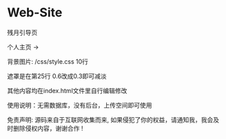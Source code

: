 # Web-Site

残月引导页

个人主页 →

背景图片:  /css/style.css  10行

遮罩是在第25行 0.6改成0.3即可减淡

其他内容均在index.html文件里自行编辑修改

使用说明：无需数据库，没有后台，上传空间即可使用

免责声明: 源码来自于互联网收集而来, 如果侵犯了你的权益，请通知我，我会及时删除侵权内容，谢谢合作 !
